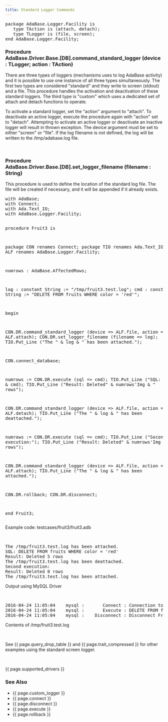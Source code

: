 ```yaml
---
title: Standard Logger Commands
---
```


<div class="leftside">
<pre class="code">
package AdaBase.Logger.Facility is
   type TAction is (attach, detach);
   type TLogger is (file, screen);
end AdaBase.Logger.Facility;
</pre>
<h3>Procedure<br/>
AdaBase.Driver.Base.[DB].command_standard_logger (device : TLogger; action : TAction)</h3>
<p>There are three types of loggers (mechanisms uses to log AdaBase activity)
and it is possible to use one instance of all three types simultaneously.  The
first two types are considered "standard" and they write to screen (stdout) and
a file.  This procedure handles the activation and deactivation of these
standard loggers.  The third type is "custom" which uses a dedicated set of
attach and detach functions to operate.</p>
<p>To activate a standard logger, set the "action" argument to "attach".  To
deactivate an active logger, execute the procedure again with "action" set to
"detach".  Attempting to activate an active logger or deactivate an inactive
logger will result in thrown exception.  The device argument must be set
to either "screen" or "file".  If the log filename is not defined, the log
will be written to the /tmp/adabase.log file.</p>
<br/>
<h3>Procedure<br/>
AdaBase.Driver.Base.[DB].set_logger_filename (filename : String)</h3>
<p>This procedure is used to define the location of the standard log
file.  The file will be created if necessary, and it will be appended
if it already exists.</p>
<pre class="code">
with AdaBase;
with Connect;
with Ada.Text_IO;
with AdaBase.Logger.Facility;

procedure Fruit3 is

   package CON renames Connect;
   package TIO renames Ada.Text_IO;
   package ALF renames AdaBase.Logger.Facility;

   numrows : AdaBase.AffectedRows;

   log : constant String := "/tmp/fruit3.test.log";
   cmd : constant String := "DELETE FROM fruits WHERE color = 'red'";

begin

   CON.DR.command_standard_logger (device => ALF.file, action => ALF.attach);
   CON.DR.set_logger_filename (filename => log);
   TIO.Put_Line ("The " & log & " has been attached.");

   CON.connect_database;

   numrows := CON.DR.execute (sql => cmd);
   TIO.Put_Line ("SQL: " & cmd);
   TIO.Put_Line ("Result: Deleted" & numrows'Img & " rows");

   CON.DR.command_standard_logger (device => ALF.file, action => ALF.detach);
   TIO.Put_Line ("The " & log & " has been deattached.");

   numrows := CON.DR.execute (sql => cmd);
   TIO.Put_Line ("Second execution:");
   TIO.Put_Line ("Result: Deleted" & numrows'Img & " rows");

   CON.DR.command_standard_logger (device => ALF.file, action => ALF.attach);
   TIO.Put_Line ("The " & log & " has been attached.");

   CON.DR.rollback;
   CON.DR.disconnect;

end Fruit3;
</pre>
<p class="caption">Example code: testcases/fruit3/fruit3.adb</p>
<br/>
<pre class="output">
The /tmp/fruit3.test.log has been attached.
SQL: DELETE FROM fruits WHERE color = 'red'
Result: Deleted 5 rows
The /tmp/fruit3.test.log has been deattached.
Second execution:
Result: Deleted 0 rows
The /tmp/fruit3.test.log has been attached.
</pre>
<p class="caption">Output using MySQL Driver</p>
<br/>
<pre class="output">
2016-04-24 11:05:04    mysql :       Connect : Connection to adabase_examples database succeeded.
2016-04-24 11:05:04    mysql :       Execute : DELETE FROM fruits WHERE color = 'red'
2016-04-24 11:05:04    mysql :    Disconnect : Disconnect From database
</pre>
<p class="caption">Contents of /tmp/fruit3.test.log</p>
<br/>
<p class="caption">See {{ page.query_drop_table }} and {{ page.trait_compressed }}
for other examples using the standard screen logger.</p>
<br/>
<p>{{ page.supported_drivers }}</p>
</div>
<div class="sidenav">
  <h3>See Also</h3>
  <ul>
    <li>{{ page.custom_logger }}</li>
    <li>{{ page.connect }}</li>
    <li>{{ page.disconnect }}</li>
    <li>{{ page.execute }}</li>
    <li>{{ page.rollback }}</li>
  </ul>
</div>
